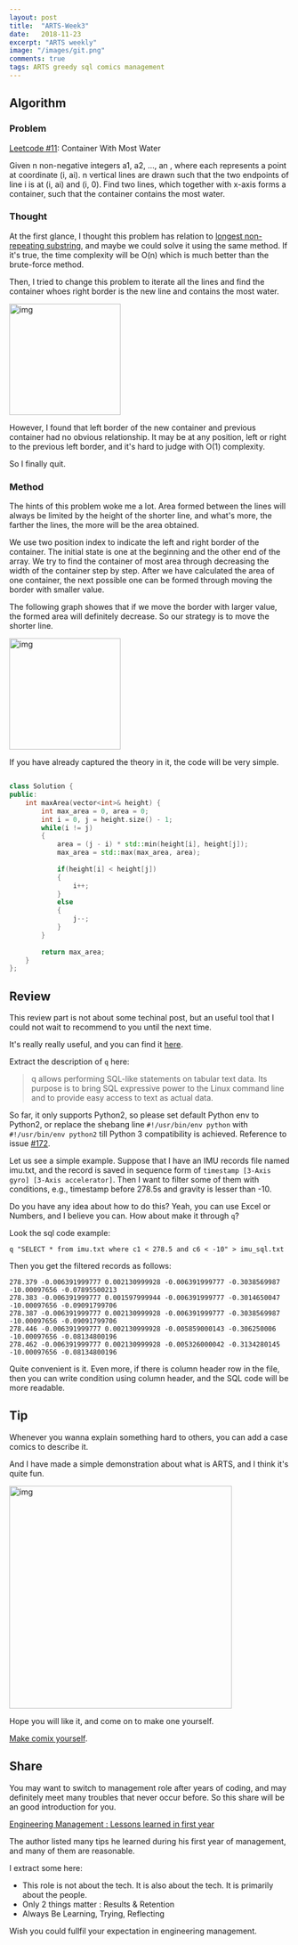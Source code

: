 ```yaml
---
layout: post
title:  "ARTS-Week3"
date:   2018-11-23
excerpt: "ARTS weekly"
image: "/images/git.png"
comments: true
tags: ARTS greedy sql comics management
---
```


## Algorithm
### Problem

[Leetcode #11](https://leetcode.com/problems/container-with-most-water/description/): Container With Most Water

Given n non-negative integers a1, a2, ..., an , where each represents a point at coordinate (i, ai). n vertical lines are drawn such that the two endpoints of line i is at (i, ai) and (i, 0). Find two lines, which together with x-axis forms a container, such that the container contains the most water.

### Thought

At the first glance, I thought this problem has relation to [longest non-repeating substring](https://leetcode.com/problems/longest-substring-without-repeating-characters/), and maybe we could solve it using the same method. If it's true, the time complexity will be O(n) which is much better than the brute-force method.

Then, I tried to change this problem to iterate all the lines and find the container whoes right border is the new line and contains the most water. 

<a href="{{ site.url }}/images/leetcode11.png" target="_blank"><img src="{{ site.url }}/images/leetcode11.png"  alt="img" height="200px" align="center"/></a>


However, I found that left border of the new container and previous container had no obvious relationship. It may be at any position, left or right to the previous left border, and it's hard to judge with O(1) complexity.

So I finally quit.

### Method

The hints of this problem woke me a lot. Area formed between the lines will always be limited by the height of the shorter line, and what's more, the farther the lines, the more will be the area obtained.

We use two position index to indicate the left and right border of the container. The initial state is one at the beginning and the other end of the array. We try to find the container of most area through decreasing the width of the container step by step. After we have calculated the area of one container, the next possible one can be formed through moving the border with smaller value.

The following graph showes that if we move the border with larger value, the formed area will definitely decrease. So our strategy is to move the shorter line.

<a href="{{ site.url }}/images/leetcode11_2.png" target="_blank"><img src="{{ site.url }}/images/leetcode11_2.png"  alt="img" height="200px" align="center"/></a>

If you have already captured the theory in it, the code will be very simple.

```cpp

class Solution {
public:
    int maxArea(vector<int>& height) {
        int max_area = 0, area = 0;
        int i = 0, j = height.size() - 1;
        while(i != j)
        {
            area = (j - i) * std::min(height[i], height[j]);
            max_area = std::max(max_area, area);
            
            if(height[i] < height[j])
            {
                i++;
            }
            else
            {
                j--;
            }
        }
        
        return max_area;
    }
};

```

## Review

This review part is not about some techinal post, but an useful tool that I could not wait to recommend to you until the next time.

It's really really useful, and you can find it [here](https://github.com/harelba/q).

Extract the description of `q` here:

> q allows performing SQL-like statements on tabular text data. Its purpose is to bring SQL expressive power to the Linux command line and to provide easy access to text as actual data.

So far, it only supports Python2, so please set default Python env to Python2, or replace the shebang line `#!/usr/bin/env python` with `#!/usr/bin/env python2` till Python 3 compatibility is achieved. Reference to issue [#172](https://github.com/harelba/q/issues/172).

Let us see a simple example. Suppose that I have an IMU records file named imu.txt, and the record is saved in sequence form of `timestamp [3-Axis gyro] [3-Axis accelerator]`. Then I want to filter some of them with conditions, e.g., timestamp before 278.5s and gravity is lesser than -10.

Do you have any idea about how to do this? Yeah, you can use Excel or Numbers, and I believe you can. How about make it through `q`?

Look the sql code example: 

```viml
q "SELECT * from imu.txt where c1 < 278.5 and c6 < -10" > imu_sql.txt
```
Then you get the filtered records as follows:

```viml
278.379 -0.006391999777 0.002130999928 -0.006391999777 -0.3038569987 -10.00097656 -0.07895500213
278.383 -0.006391999777 0.001597999944 -0.006391999777 -0.3014650047 -10.00097656 -0.09091799706
278.387 -0.006391999777 0.002130999928 -0.006391999777 -0.3038569987 -10.00097656 -0.09091799706
278.446 -0.006391999777 0.002130999928 -0.005859000143 -0.306250006 -10.00097656 -0.08134800196
278.462 -0.006391999777 0.002130999928 -0.005326000042 -0.3134280145 -10.00097656 -0.08134800196
```
Quite convenient is it. Even more, if there is column header row in the file, then you can write condition using column header, and the SQL code will be more readable.

## Tip

Whenever you wanna explain something hard to others, you can add a case comics to describe it.

And I have made a simple demonstration about what is ARTS, and I think it's quite fun.

<a href="{{ site.url }}/images/ARTS.png" target="_blank"><img src="{{ site.url }}/images/ARTS.png"  alt="img" height="400px" align="center"/></a>

Hope you will like it, and come on to make one yourself.

[Make comix yourself](https://www.makebeliefscomix.com/).

## Share

You may want to switch to management role after years of coding, and may definitely meet many troubles that never occur before. So this share will be an good introduction for you.

[Engineering Management : Lessons learned in first year](https://swaroopch.com/2018/11/15/engineering-management-lessons-learned-in-first-year/)

The author listed many tips he learned during his first year of management, and many of them are reasonable.

I extract some here:

- This role is not about the tech. It is also about the tech. It is primarily about the people.
- Only 2 things matter : Results & Retention
- Always Be Learning, Trying, Reflecting

Wish you could fullfil your expectation in engineering management.





